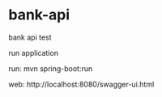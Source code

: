 # bank-api
bank api test

run application

run: mvn spring-boot:run

web: http://localhost:8080/swagger-ui.html